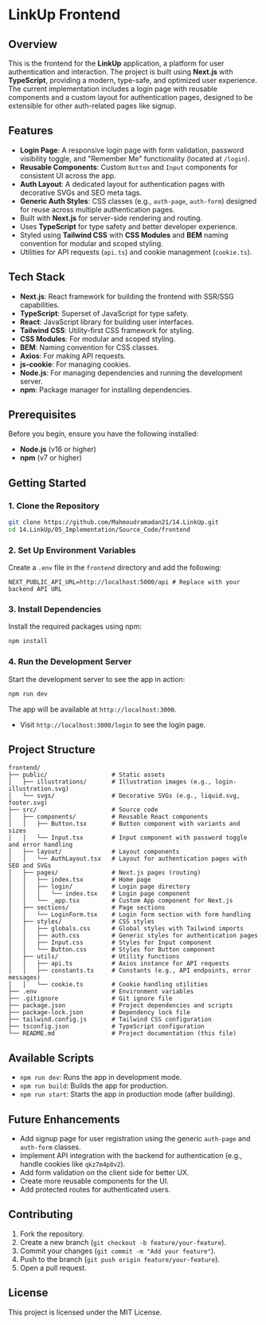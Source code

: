 # LinkUp Frontend

## Overview

This is the frontend for the **LinkUp** application, a platform for user authentication and interaction. The project is built using **Next.js** with **TypeScript**, providing a modern, type-safe, and optimized user experience. The current implementation includes a login page with reusable components and a custom layout for authentication pages, designed to be extensible for other auth-related pages like signup.

## Features

- **Login Page**: A responsive login page with form validation, password visibility toggle, and "Remember Me" functionality (located at `/login`).
- **Reusable Components**: Custom `Button` and `Input` components for consistent UI across the app.
- **Auth Layout**: A dedicated layout for authentication pages with decorative SVGs and SEO meta tags.
- **Generic Auth Styles**: CSS classes (e.g., `auth-page`, `auth-form`) designed for reuse across multiple authentication pages.
- Built with **Next.js** for server-side rendering and routing.
- Uses **TypeScript** for type safety and better developer experience.
- Styled using **Tailwind CSS** with **CSS Modules** and **BEM** naming convention for modular and scoped styling.
- Utilities for API requests (`api.ts`) and cookie management (`cookie.ts`).

## Tech Stack

- **Next.js**: React framework for building the frontend with SSR/SSG capabilities.
- **TypeScript**: Superset of JavaScript for type safety.
- **React**: JavaScript library for building user interfaces.
- **Tailwind CSS**: Utility-first CSS framework for styling.
- **CSS Modules**: For modular and scoped styling.
- **BEM**: Naming convention for CSS classes.
- **Axios**: For making API requests.
- **js-cookie**: For managing cookies.
- **Node.js**: For managing dependencies and running the development server.
- **npm**: Package manager for installing dependencies.

## Prerequisites

Before you begin, ensure you have the following installed:

- **Node.js** (v16 or higher)
- **npm** (v7 or higher)

## Getting Started

### 1. Clone the Repository

```bash
git clone https://github.com/Mahmoudramadan21/14.LinkUp.git
cd 14.LinkUp/05_Implementation/Source_Code/frontend
```

### 2. Set Up Environment Variables

Create a `.env` file in the `frontend` directory and add the following:

```env
NEXT_PUBLIC_API_URL=http://localhost:5000/api # Replace with your backend API URL
```

### 3. Install Dependencies

Install the required packages using npm:

```bash
npm install
```

### 4. Run the Development Server

Start the development server to see the app in action:

```bash
npm run dev
```

The app will be available at `http://localhost:3000`.

- Visit `http://localhost:3000/login` to see the login page.

## Project Structure

```
frontend/
├── public/                  # Static assets
│   ├── illustrations/       # Illustration images (e.g., login-illustration.svg)
│   └── svgs/                # Decorative SVGs (e.g., liquid.svg, footer.svg)
├── src/                     # Source code
│   ├── components/          # Reusable React components
│   │   ├── Button.tsx       # Button component with variants and sizes
│   │   └── Input.tsx        # Input component with password toggle and error handling
│   ├── layout/              # Layout components
│   │   └── AuthLayout.tsx   # Layout for authentication pages with SEO and SVGs
│   ├── pages/               # Next.js pages (routing)
│   │   ├── index.tsx        # Home page
│   │   ├── login/           # Login page directory
│   │   │   └── index.tsx    # Login page component
│   │   └── _app.tsx         # Custom App component for Next.js
│   ├── sections/            # Page sections
│   │   └── LoginForm.tsx    # Login form section with form handling
│   ├── styles/              # CSS styles
│   │   ├── globals.css      # Global styles with Tailwind imports
│   │   ├── auth.css         # Generic styles for authentication pages
│   │   ├── Input.css        # Styles for Input component
│   │   └── Button.css       # Styles for Button component
│   ├── utils/               # Utility functions
│   │   ├── api.ts           # Axios instance for API requests
│   │   ├── constants.ts     # Constants (e.g., API endpoints, error messages)
│   │   └── cookie.ts        # Cookie handling utilities
├── .env                     # Environment variables
├── .gitignore               # Git ignore file
├── package.json             # Project dependencies and scripts
├── package-lock.json        # Dependency lock file
├── tailwind.config.js       # Tailwind CSS configuration
├── tsconfig.json            # TypeScript configuration
└── README.md                # Project documentation (this file)
```

## Available Scripts

- `npm run dev`: Runs the app in development mode.
- `npm run build`: Builds the app for production.
- `npm run start`: Starts the app in production mode (after building).

## Future Enhancements

- Add signup page for user registration using the generic `auth-page` and `auth-form` classes.
- Implement API integration with the backend for authentication (e.g., handle cookies like `qkz7m4p8v2`).
- Add form validation on the client side for better UX.
- Create more reusable components for the UI.
- Add protected routes for authenticated users.

## Contributing

1. Fork the repository.
2. Create a new branch (`git checkout -b feature/your-feature`).
3. Commit your changes (`git commit -m "Add your feature"`).
4. Push to the branch (`git push origin feature/your-feature`).
5. Open a pull request.

## License

This project is licensed under the MIT License.
